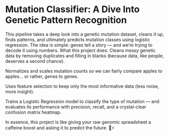 # Mutation Classifier: A Dive Into Genetic Pattern Recognition

This pipeline takes a deep look into a genetic mutation dataset, cleans it up, finds patterns, and ultimately predicts mutation classes using logistic regression. The idea is simple: genes tell a story — and we’re trying to decode it using numbers.
What this project does:
Cleans messy genetic data by removing duplicates and filling in blanks (because data, like people, deserves a second chance).

Normalizes and scales mutation counts so we can fairly compare apples to apples... or rather, genes to genes.

Uses feature selection to keep only the most informative data (less noise, more insight).

Trains a Logistic Regression model to classify the type of mutation — and evaluates its performance with precision, recall, and a crystal-clear confusion matrix heatmap.

In essence, this project is like giving your raw genomic spreadsheet a caffeine boost and asking it to predict the future. 🧪⚡

